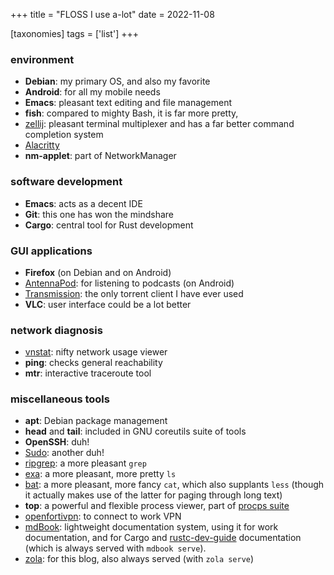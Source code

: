 +++
title = "FLOSS I use a-lot"
date = 2022-11-08

[taxonomies]
tags = ['list']
+++


### environment

- __Debian__: my primary OS, and also my favorite
- __Android__: for all my mobile needs
- __Emacs__: pleasant text editing and file management
- __fish__: compared to mighty Bash, it is far more pretty,
- [zellij]: pleasant terminal multiplexer
   and has a far better command completion system
- [Alacritty]
- __nm-applet__: part of NetworkManager

### software development

- __Emacs__: acts as a decent IDE
- __Git__: this one has won the mindshare
- __Cargo__: central tool for Rust development

### GUI applications

- __Firefox__ (on Debian and on Android)
- [AntennaPod]: for listening to podcasts (on Android)
- [Transmission]: the only torrent client I have ever used
- __VLC__: user interface could be a lot better

### network diagnosis
- [vnstat]: nifty network usage viewer
- __ping__: checks general reachability
- __mtr__: interactive traceroute tool

### miscellaneous tools

- __apt__: Debian package management
- __head__ and __tail__: included in GNU coreutils suite of tools
- __OpenSSH__: duh!
- [Sudo]: another duh!
- [ripgrep]: a more pleasant `grep`
- [exa]: a more pleasant, more pretty `ls`
- [bat]: a more pleasant, more fancy `cat`, which also supplants `less`
  (though it actually makes use of the latter for paging through long text)
- __top__: a powerful and flexible process viewer, part of [procps suite]
- [openfortivpn]: to connect to work VPN
- [mdBook]: lightweight documentation system,
  using it for work  documentation,
  and for Cargo and [rustc-dev-guide] documentation
  (which is always served with `mdbook serve`).
- [zola]: for this blog, also always served (with `zola serve`)

[I used to maintain it]: http://tshepang.github.io/tags/wajig
[Transmission]: http://www.transmissionbt.com
[ripgrep]: http://blog.burntsushi.net/ripgrep
[Sudo]: @/project-of-note-sudo.md
[vnstat]: http://humdi.net/vnstat
[exa]: https://the.exa.website
[bat]: https://crates.io/crates/bat
[procps suite]: https://gitlab.com/procps-ng/procps
[miniserve]: https://github.com/svenstaro/miniserve
[Alacritty]: https://github.com/alacritty/alacritty
[openfortivpn]: https://github.com/adrienverge/openfortivpn
[AntennaPod]: https://antennapod.org
[zola]: https://github.com/getzola/zola
[rustc-dev-guide]: https://github.com/rust-lang/rustc-dev-guide
[zellij]: https://github.com/zellij-org/zellij
[mdBook]: https://github.com/rust-lang/mdBook
